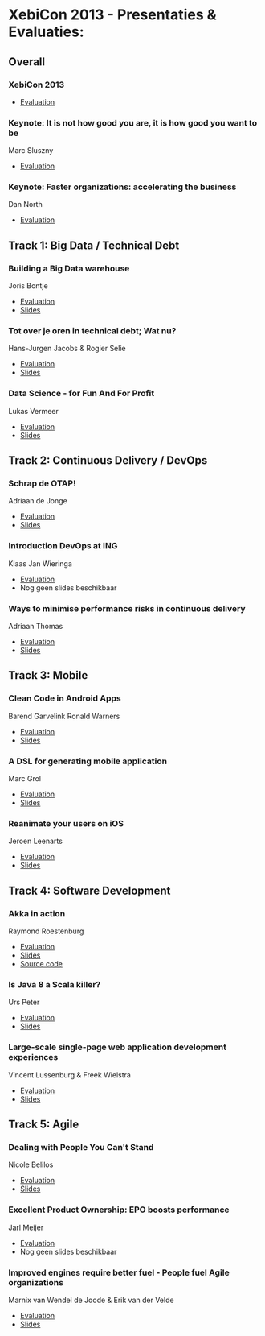 # XebiCon 2013 - Presentaties & Evaluaties:

## Overall

### XebiCon 2013

* [Evaluation](http://bit.ly/xc_eval) 

### Keynote: It is not how good you are, it is how good you want to be
Marc Sluszny 

* [Evaluation](http://bit.ly/xc_it) 

### Keynote: Faster organizations: accelerating the business
Dan North

* [Evaluation](http://bit.ly/xc_faster)

## Track 1: Big Data / Technical Debt

### Building a Big Data warehouse
Joris Bontje

* [Evaluation](http://bit.ly/xc_building)
* [Slides](https://github.com/xebicon/2013/raw/master/Building%20a%20Big%20Data%20Warehouse%20-%20XebiCon%202013.pdf)

### Tot over je oren in technical debt; Wat nu?
Hans-Jurgen Jacobs & Rogier Selie

* [Evaluation](http://bit.ly/xc_tot)
* [Slides](https://github.com/xebicon/2013/raw/master/Tot%20over%20je%20oren%20in%20technische%20schuld%20-%20XebiCon%202013.pdf)

### Data Science - for Fun And For Profit 
Lukas Vermeer

* [Evaluation](http://bit.ly/xc_data)
* [Slides](http://lukasvermeer.nl/datascience)

## Track 2: Continuous Delivery / DevOps

### Schrap de OTAP!
Adriaan de Jonge

* [Evaluation](http://bit.ly/xc_schrap)
* [Slides](https://github.com/xebicon/2013/raw/master/Schrap%20de%20OTAP%20-%20XebiCon%202013.pdf)

### Introduction DevOps at ING
Klaas Jan Wieringa 

* [Evaluation](http://bit.ly/xc_introduction)
* Nog geen slides beschikbaar

### Ways to minimise performance risks in continuous delivery
Adriaan Thomas

* [Evaluation](http://bit.ly/xc_ways)
* [Slides](http://www.slideshare.net/a32an/ways-to-minimise-performance-risks-in-continuous-delivery)

## Track 3: Mobile

### Clean Code in Android Apps
Barend Garvelink
Ronald Warners

* [Evaluation](http://bit.ly/xc_clean) 
* [Slides](https://github.com/xebicon/2013/raw/master/Clean%20Code%20in%20Android%20Apps%20-%20XebiCon%202013.pdf)

### A DSL for generating mobile application
Marc Grol

* [Evaluation](http://bit.ly/xc_a)
* [Slides](https://github.com/xebicon/2013/raw/master/A%20DSL%20for%20generating%20mobile%20applications%20-%20XebiCon%202013.pdf)

### Reanimate your users on iOS
Jeroen Leenarts

* [Evaluation](http://bit.ly/xc_reanimate) 
* [Slides](https://github.com/xebicon/2013/raw/master/Reanimate%20your%20users%20-%20XebiCon%202013.pdf)

## Track 4: Software Development

### Akka in action
Raymond Roestenburg

* [Evaluation](http://bit.ly/xc_akka) 
* [Slides](http://www.slideshare.net/raymondroestenburg/akka-inaction-22477022)
* [Source code](https://github.com/RayRoestenburg/xebicon)

### Is Java 8 a Scala killer?
Urs Peter

* [Evaluation](http://bit.ly/xc_is)
* [Slides](https://github.com/xebicon/2013/raw/master/Is%20Java%208%20a%20Scala%20Killer%20-%20XebiCon%202013.pdf)
 
### Large-scale single-page web application development experiences
Vincent Lussenburg & Freek Wielstra

* [Evaluation](http://bit.ly/xc_large)
* [Slides](https://github.com/xebicon/2013/raw/master/Single%20page%20web%20application%20development%20-%20XebiCon%202013.pdf)

## Track 5: Agile

### Dealing with People You Can't Stand
Nicole Belilos

* [Evaluation](http://bit.ly/xc_dealing) 
* [Slides](https://github.com/xebicon/2013/raw/master/Dealing%20with%20People%20You%20Can't%20Stand%20-%20XebiCon%202013.pdf)

### Excellent Product Ownership: EPO boosts performance
Jarl Meijer
* [Evaluation](http://bit.ly/xc_excellent) 
* Nog geen slides beschikbaar

### Improved engines require better fuel - People fuel Agile organizations
Marnix van Wendel de Joode & Erik van der Velde

* [Evaluation](http://bit.ly/xc_improved)
* [Slides](https://github.com/xebicon/2013/raw/master/Improved%20Engines%20Require%20Better%20Fuel%20-%20XebiCon%202013.pdf)



